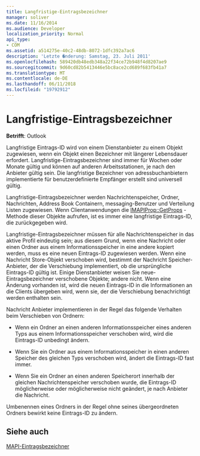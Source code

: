 ```yaml
---
title: Langfristige-Eintragsbezeichner
manager: soliver
ms.date: 11/16/2014
ms.audience: Developer
localization_priority: Normal
api_type:
- COM
ms.assetid: a514275e-40c2-48db-8072-1dfc392a7ac6
description: 'Letzte �nderung: Samstag, 23. Juli 2011'
ms.openlocfilehash: 589420db48edb348a22f34ce72b948f4d8207ae9
ms.sourcegitcommit: 9d60cd82b5413446e5bc8ace2cd689f683fb41a7
ms.translationtype: MT
ms.contentlocale: de-DE
ms.lasthandoff: 06/11/2018
ms.locfileid: "19792912"
---
```

# <a name="long-term-entry-identifiers"></a>Langfristige-Eintragsbezeichner

  
  
**Betrifft**: Outlook 
  
Langfristige Eintrags-ID wird von einem Dienstanbieter zu einem Objekt zugewiesen, wenn ein Objekt einen Bezeichner mit längerer Lebensdauer erfordert. Langfristige-Eintragsbezeichner sind immer für Wochen oder Monate gültig und können auf anderen Arbeitsstationen, je nach den Anbieter gültig sein. Die langfristige Bezeichner von adressbuchanbietern implementierte für benutzerdefinierte Empfänger erstellt sind universell gültig. 
  
Langfristige-Eintragsbezeichner werden Nachrichtenspeicher, Ordner, Nachrichten, Address Book Containern, messaging-Benutzer und Verteilung Listen zugewiesen. Wenn Clientanwendungen die [IMAPIProp::GetProps](imapiprop-getprops.md) -Methode dieser Objekte aufrufen, ist es immer eine langfristige Eintrags-ID, die zurückgegeben wird. 
  
Langfristige-Eintragsbezeichner müssen für alle Nachrichtenspeicher in das aktive Profil eindeutig sein; aus diesem Grund, wenn eine Nachricht oder einen Ordner aus einem Informationsspeicher in eine andere kopiert werden, muss es eine neuen Eintrags-ID zugewiesen werden. Wenn eine Nachricht Store-Objekt verschoben wird, bestimmt der Nachricht Speicher-Anbieter, der die Verschiebung implementiert, ob die ursprüngliche Eintrags-ID gültig ist. Einige Dienstanbieter weisen Sie neue-Eintragsbezeichner verschobene Objekte; andere nicht. Wenn eine Änderung vorhanden ist, wird die neuen Eintrags-ID in die Informationen an die Clients übergeben wird, wenn sie, der die Verschiebung benachrichtigt werden enthalten sein. 
  
Nachricht Anbieter implementieren in der Regel das folgende Verhalten beim Verschieben von Ordnern:
  
- Wenn ein Ordner an einen anderen Informationsspeicher eines anderen Typs aus einem Informationsspeicher verschoben wird, wird die Eintrags-ID unbedingt ändern.
    
- Wenn Sie ein Ordner aus einem Informationsspeicher in einen anderen Speicher des gleichen Typs verschoben wird, ändert die Eintrags-ID fast immer.
    
- Wenn Sie ein Ordner an einen anderen Speicherort innerhalb der gleichen Nachrichtenspeicher verschoben wurde, die Eintrags-ID möglicherweise oder möglicherweise nicht geändert, je nach Anbieter die Nachricht.
    
Umbenennen eines Ordners in der Regel ohne seines übergeordneten Ordners bewirkt keine Eintrags-ID zu ändern. 
  
## <a name="see-also"></a>Siehe auch



[MAPI-Eintragsbezeichner](mapi-entry-identifiers.md)

